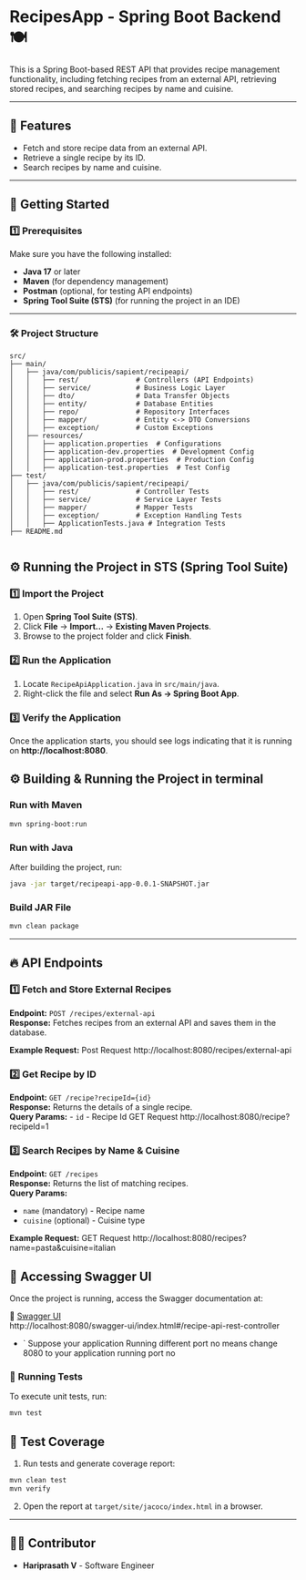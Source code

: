 # RecipesApp - Spring Boot Backend 🍽️

This is a Spring Boot-based REST API that provides recipe management functionality, including fetching recipes from an external API, retrieving stored recipes, and searching recipes by name and cuisine.

---

## 📌 Features
- Fetch and store recipe data from an external API.
- Retrieve a single recipe by its ID.
- Search recipes by name and cuisine.

---


## 🚀 Getting Started

### **1️⃣ Prerequisites**

Make sure you have the following installed:
- **Java 17** or later
- **Maven** (for dependency management)
- **Postman** (optional, for testing API endpoints)
- **Spring Tool Suite (STS)** (for running the project in an IDE)

---

### 🛠 **Project Structure**  
```
src/  
├── main/  
│   ├── java/com/publicis/sapient/recipeapi/  
│   │   ├── rest/              # Controllers (API Endpoints)  
│   │   ├── service/           # Business Logic Layer  
│   │   ├── dto/               # Data Transfer Objects  
│   │   ├── entity/            # Database Entities  
│   │   ├── repo/              # Repository Interfaces  
│   │   ├── mapper/            # Entity <-> DTO Conversions  
│   │   ├── exception/         # Custom Exceptions  
│   ├── resources/  
│   │   ├── application.properties  # Configurations  
│   │   ├── application-dev.properties  # Development Config  
│   │   ├── application-prod.properties  # Production Config  
│   │   ├── application-test.properties  # Test Config    
├── test/  
│   ├── java/com/publicis/sapient/recipeapi/  
│   │   ├── rest/              # Controller Tests  
│   │   ├── service/           # Service Layer Tests  
│   │   ├── mapper/            # Mapper Tests  
│   │   ├── exception/         # Exception Handling Tests  
│   │   ├── ApplicationTests.java # Integration Tests  
├── README.md  


```

## ⚙️ **Running the Project in STS (Spring Tool Suite)**
### **1️⃣ Import the Project**
1. Open **Spring Tool Suite (STS)**.
2. Click **File** → **Import...** → **Existing Maven Projects**.
3. Browse to the project folder and click **Finish**.

### **2️⃣ Run the Application**
1. Locate `RecipeApiApplication.java` in `src/main/java`.
2. Right-click the file and select **Run As → Spring Boot App**.

### **3️⃣ Verify the Application**
Once the application starts, you should see logs indicating that it is running on **http://localhost:8080**.



## ⚙️ **Building & Running the Project in terminal**
### **Run with Maven**
```sh
mvn spring-boot:run
```

### **Run with Java**
After building the project, run:
```sh
java -jar target/recipeapi-app-0.0.1-SNAPSHOT.jar

```

### **Build JAR File**
```sh
mvn clean package
```

---

## 🔥 API Endpoints

### **1️⃣ Fetch and Store External Recipes**
**Endpoint:** `POST /recipes/external-api`  
**Response:** Fetches recipes from an external API and saves them in the database.

**Example Request:**
Post Request
  http://localhost:8080/recipes/external-api
  
### **2️⃣ Get Recipe by ID**
**Endpoint:** `GET /recipe?recipeId={id}`  
**Response:** Returns the details of a single recipe.  
**Query Params:** 
    - `id` - Recipe Id
GET Request
  http://localhost:8080/recipe?recipeId=1

### **3️⃣ Search Recipes by Name & Cuisine**
**Endpoint:** `GET /recipes`  
**Response:** Returns the list of matching recipes.  
**Query Params:**
- `name` (mandatory) - Recipe name
- `cuisine` (optional) - Cuisine type

**Example Request:**
GET Request
 http://localhost:8080/recipes?name=pasta&cuisine=italian

## 🚀 Accessing Swagger UI  
Once the project is running, access the Swagger documentation at:  

🔗 [Swagger UI](http://localhost:8080/swagger-ui/index.html#/recipe-api-rest-controller)  
http://localhost:8080/swagger-ui/index.html#/recipe-api-rest-controller   
- ` Suppose your application Running different port no means change 8080 to your application running port no

### 🧪 **Running Tests**
To execute unit tests, run:
```sh
mvn test
```

## 🌱 **Test Coverage**

1. Run tests and generate coverage report:

```sh
mvn clean test
mvn verify
 ```

2. Open the report at `target/site/jacoco/index.html` in a browser.

---

## 👨‍💻 **Contributor**
- **Hariprasath V** - Software Engineer



